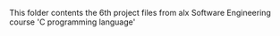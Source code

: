 This folder contents the 6th project files from alx Software Engineering course 'C programming language'
